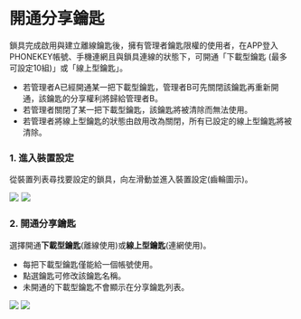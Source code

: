 # 開通分享鑰匙

鎖具完成啟用與建立離線鑰匙後，擁有管理者鑰匙限權的使用者，在APP登入PHONEKEY帳號、手機連網且與鎖具連線的狀態下，可開通「下載型鑰匙 \(最多可設定10組\)」或「線上型鑰匙」。

* 若管理者A已經開通某一把下載型鑰匙，管理者B可先關閉該鑰匙再重新開通，該鑰匙的分享權利將歸給管理者B。
* 若管理者關閉了某一把下載型鑰匙，該鑰匙將被清除而無法使用。
* 若管理者將線上型鑰匙的狀態由啟用改為關閉，所有已設定的線上型鑰匙將被清除。

### 1. 進入裝置設定

從裝置列表尋找要設定的鎖具，向左滑動並進入裝置設定\(齒輪圖示\)。

![](https://userstartw.files.wordpress.com/2018/12/Screenshot_2018-12-21-14-04-22-395_com.userstar.phonekey.png)  ![](https://userstartw.files.wordpress.com/2019/06/screenshot_2019-06-21-09-59-14-375_com.userstar.phonekey.png)

### 2. 開通分享鑰匙

選擇開通**下載型鑰匙**\(離線使用\)或**線上型鑰匙**\(連網使用\)。

* 每把下載型鑰匙僅能給一個帳號使用。
* 點選鑰匙可修改該鑰匙名稱。
* 未開通的下載型鑰匙不會顯示在分享鑰匙列表。

![](https://userstartw.files.wordpress.com/2018/12/Screenshot_2018-12-25-11-26-14-083_com.userstar.phonekey.png) ![](https://userstartw.files.wordpress.com/2018/12/Screenshot_2018-12-21-17-26-06-920_com.userstar.phonekey.png)


